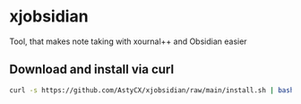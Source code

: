 # xjobsidian
Tool, that makes note taking with xournal++ and Obsidian easier

## Download and install via curl
```sh
curl -s https://github.com/AstyCX/xjobsidian/raw/main/install.sh | bash
